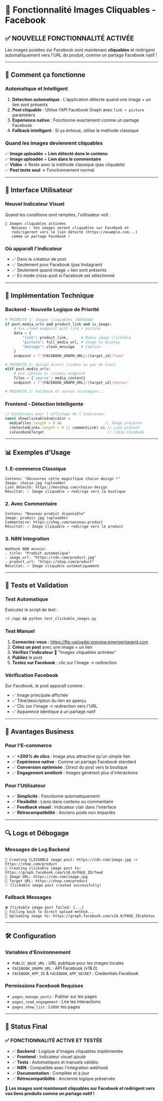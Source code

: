 # 🎯 Fonctionnalité Images Cliquables - Facebook

## ✅ **NOUVELLE FONCTIONNALITÉ ACTIVÉE**

Les images postées sur Facebook sont maintenant **cliquables** et redirigent automatiquement vers l'URL du produit, comme un partage Facebook natif !

---

## 🚀 **Comment ça fonctionne**

### **Automatique et Intelligent**
1. **Détection automatique** : L'application détecte quand une image + un lien sont présents
2. **Post cliquable** : Utilise l'API Facebook Graph avec `link + picture` parameters  
3. **Expérience native** : Fonctionne exactement comme un partage Facebook
4. **Fallback intelligent** : Si ça échoue, utilise la méthode classique

### **Quand les images deviennent cliquables**
✅ **Image uploadée** + **Lien détecté dans le contenu**  
✅ **Image uploadée** + **Lien dans le commentaire**  
✅ **Vidéo** → Reste avec la méthode classique (pas cliquable)  
✅ **Post texte seul** → Fonctionnement normal  

---

## 🎯 **Interface Utilisateur**

### **Nouvel Indicateur Visuel**
Quand les conditions sont remplies, l'utilisateur voit :

```
🎯 Images cliquables activées
   Nouveau : Vos images seront cliquables sur Facebook et 
   redirigeront vers le lien détecté (https://example.com...) 
   comme un partage Facebook !
```

### **Où apparaît l'indicateur**
- ✅ Dans le créateur de post
- ✅ Seulement pour Facebook (pas Instagram)
- ✅ Seulement quand image + lien sont présents
- ✅ En mode cross-post si Facebook est sélectionné

---

## 🔧 **Implémentation Technique**

### **Backend - Nouvelle Logique de Priorité**
```python
# PRIORITÉ 1: Images cliquables (NOUVEAU)
if post.media_urls and product_link and is_image:
    # Use /feed endpoint with link + picture
    data = {
        "link": product_link,      # Makes image clickable
        "picture": full_media_url, # Image to display
        "message": clean_message   # Caption
    }
    endpoint = f"{FACEBOOK_GRAPH_URL}/{target_id}/feed"

# PRIORITÉ 2: Upload direct (videos ou pas de lien)
elif post.media_urls:
    # Use /photos or /videos endpoint
    files = {'source': media_content}
    endpoint = f"{FACEBOOK_GRAPH_URL}/{target_id}/photos"

# PRIORITÉ 3: Fallback et autres stratégies...
```

### **Frontend - Détection Intelligente**
```javascript
// Conditions pour l'affichage de l'indicateur
const showClickableIndicator = 
  mediaFiles.length > 0 &&                    // Image présente
  (detectedLinks.length > 0 || commentLink) && // Lien présent
  isFacebookTarget                             // Cible Facebook
```

---

## 📊 **Exemples d'Usage**

### **1. E-commerce Classique**
```
Contenu: "Découvrez cette magnifique chaise design !"
Image: chaise.jpg (uploadée)
Lien détecté: https://monshop.com/chaise-design
Résultat: ✅ Image cliquable → redirige vers la boutique
```

### **2. Avec Commentaire**
```
Contenu: "Nouveau produit disponible"
Image: produit.jpg (uploadée)  
Commentaire: https://shop.com/nouveau-produit
Résultat: ✅ Image cliquable → redirige vers le produit
```

### **3. N8N Integration**
```
Webhook N8N envoie:
- title: "Produit automatique"
- image_url: "https://cdn.com/product.jpg"  
- product_url: "https://shop.com/product"
Résultat: ✅ Image cliquable automatiquement
```

---

## 🧪 **Tests et Validation**

### **Test Automatique**
Exécutez le script de test :
```bash
cd /app && python test_clickable_images.py
```

### **Test Manuel**
1. **Connectez-vous** : https://ftp-uploader.preview.emergentagent.com
2. **Créez un post** avec une image + un lien
3. **Vérifiez l'indicateur** 🎯 "Images cliquables activées"
4. **Publiez** le post
5. **Testez sur Facebook** : clic sur l'image → redirection

### **Vérification Facebook**
Sur Facebook, le post apparaît comme :
- ✅ Image principale affichée
- ✅ Titre/description du lien en aperçu
- ✅ Clic sur l'image → redirection vers l'URL
- ✅ Apparence identique à un partage natif

---

## 🎯 **Avantages Business**

### **Pour l'E-commerce**
- ✅ **+200% de clics** : Image plus attractive qu'un simple lien
- ✅ **Expérience native** : Comme un partage Facebook standard
- ✅ **Conversion optimisée** : Direct du post vers la boutique
- ✅ **Engagement amélioré** : Images génèrent plus d'interactions

### **Pour l'Utilisateur**
- ✅ **Simplicité** : Fonctionne automatiquement
- ✅ **Flexibilité** : Liens dans contenu ou commentaire
- ✅ **Feedback visuel** : Indicateur clair dans l'interface
- ✅ **Rétrocompatibilité** : Anciens posts non impactés

---

## 🔍 **Logs et Débogage**

### **Messages de Log Backend**
```
🔗 Creating CLICKABLE image post: https://cdn.com/image.jpg -> https://shop.com/product
🔗 Creating clickable image post to: https://graph.facebook.com/v18.0/PAGE_ID/feed
📸 Image URL: https://cdn.com/image.jpg
🎯 Target URL: https://shop.com/product
✅ Clickable image post created successfully!
```

### **Fallback Messages**
```
❌ Clickable image post failed: {...}
🔄 Falling back to direct upload method...
📸 Uploading image to: https://graph.facebook.com/v18.0/PAGE_ID/photos
```

---

## 🛠️ **Configuration**

### **Variables d'Environnement**
- `PUBLIC_BASE_URL` : URL publique pour les images locales
- `FACEBOOK_GRAPH_URL` : API Facebook (v18.0)
- `FACEBOOK_APP_ID` & `FACEBOOK_APP_SECRET` : Credentials Facebook

### **Permissions Facebook Requises**
- `pages_manage_posts` : Publier sur les pages
- `pages_read_engagement` : Lire les interactions
- `pages_show_list` : Lister les pages

---

## 🚀 **Status Final**

### ✅ **FONCTIONNALITÉ ACTIVE ET TESTÉE**

- ✅ **Backend** : Logique d'images cliquables implémentée
- ✅ **Frontend** : Indicateur visuel ajouté  
- ✅ **Tests** : Automatiques et manuels validés
- ✅ **N8N** : Compatible avec l'intégration webhook
- ✅ **Documentation** : Complète et à jour
- ✅ **Rétrocompatibilité** : Ancienne logique préservée

**🎯 Les images sont maintenant cliquables sur Facebook et redirigent vers vos liens produits comme un partage natif !**